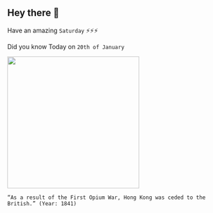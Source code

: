 ## Hey there 👋
Have an amazing `Saturday` ⚡⚡⚡

Did you know Today on `20th of January`
 
 [<img src="https://chiculture.org.hk/sites/mainsite/files/styles/free_style_image_styles/public/2019-02/mainsite_tushuojindai_xianggangshi4.9_nov22.jpg?itok=Qdln9Lnm" width="300" />](https://www.nam.ac.uk/explore/opium-war-1839-1842#:~:text=on%2018%20January%201841%20by%20which%20Hong%20Kong%20became%20a%20British%20territory) 
 ```
“As a result of the First Opium War, Hong Kong was ceded to the British.” (Year: 1841)
```
